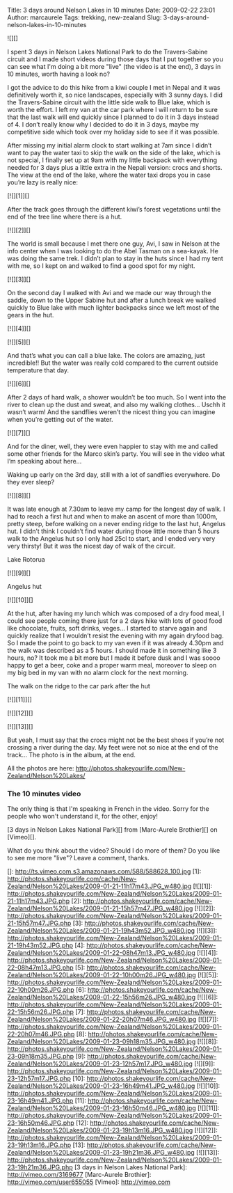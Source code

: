 Title: 3 days around Nelson Lakes in 10 minutes
Date: 2009-02-22 23:01
Author: marcaurele
Tags: trekking, new-zealand
Slug: 3-days-around-nelson-lakes-in-10-minutes

<div class="left-insert">
![][]

</div>

I spent 3 days in Nelson Lakes National Park to do the Travers-Sabine
circuit and I made short videos during those days that I put together so
you can see what I'm doing a bit more "live" (the video is at the end),
3 days in 10 minutes, worth having a look no?

<!--break--><!--break-->

I got the advice to do this hike from a kiwi couple I met in Nepal and
it was definitively worth it, so nice landscapes, especially with 3
sunny days. I did the Travers-Sabine circuit with the little side walk
to Blue lake, which is worth the effort. I left my van at the car park
where I will return to be sure that the last walk will end quickly since
I planned to do it in 3 days instead of 4. I don’t really know why I
decided to do it in 3 days, maybe my competitive side which took over my
holiday side to see if it was possible.  

After missing my initial alarm clock to start walking at 7am since I
didn’t want to pay the water taxi to skip the walk on the side of the
lake, which is not special, I finally set up at 9am with my little
backpack with everything needed for 3 days plus a little extra in the
Nepali version: crocs and shorts. The view at the end of the lake, where
the water taxi drops you in case you’re lazy is really nice:  

[![][1]][]

After the track goes through the different kiwi’s forest vegetations
until the end of the tree line where there is a hut.  

[![][2]][]

The world is small because I met there one guy, Avi, I saw in Nelson at
the info center when I was looking to do the Abel Tasman on a sea-kayak.
He was doing the same trek. I didn’t plan to stay in the huts since I
had my tent with me, so I kept on and walked to find a good spot for my
night.  

[![][3]][]

On the second day I walked with Avi and we made our way through the
saddle, down to the Upper Sabine hut and after a lunch break we walked
quickly to Blue lake with much lighter backpacks since we left most of
the gears in the hut.  

[![][4]][]  

[![][5]][]

And that’s what you can call a blue lake. The colors are amazing, just
incredible!! But the water was really cold compared to the current
outside temperature that day.  

[![][6]][]

After 2 days of hard walk, a shower wouldn’t be too much. So I went into
the river to clean up the dust and sweat, and also my walking clothes...
Uschh it wasn’t warm! And the sandflies weren’t the nicest thing you can
imagine when you’re getting out of the water.  

[![][7]][]  

And for the diner, well, they were even happier to stay with me and
called some other friends for the Marco skin’s party. You will see in
the video what I’m speaking about here...

Waking up early on the 3rd day, still with a lot of sandflies
everywhere. Do they ever sleep?  

[![][8]][]  

It was late enough at 7.30am to leave my camp for the longest day of
walk. I had to reach a first hut and when to make an ascent of more than
1000m, pretty steep, before walking on a never ending ridge to the last
hut, Angelus hut. I didn’t think I couldn’t find water during those
little more than 5 hours walk to the Angelus hut so I only had 25cl to
start, and I ended very very very thirsty! But it was the nicest day of
walk of the circuit.  

Lake Rotorua  

[![][9]][]

Angelus hut  

[![][10]][]

At the hut, after having my lunch which was composed of a dry food meal,
I could see people coming there just for a 2 days hike with lots of good
food like chocolate, fruits, soft drinks, veges... I started to starve
again and quickly realize that I wouldn’t resist the evening with my
again dryfood bag. So I made the point to go back to my van even if it
was already 4.30pm and the walk was described as a 5 hours. I should
made it in something like 3 hours, no? It took me a bit more but I made
it before dusk and I was soooo happy to get a beer, coke and a proper
warm meal, moreover to sleep on my big bed in my van with no alarm clock
for the next morning.

The walk on the ridge to the car park after the hut  

[![][11]][]  

[![][12]][]  

[![][13]][]

But yeah, I must say that the crocs might not be the best shoes if
you’re not crossing a river during the day. My feet were not so nice at
the end of the track... The photo is in the album, at the end.

All the photos are here:
<http://photos.shakeyourlife.com/New-Zealand/Nelson%20Lakes/>

### The 10 minutes video

The only thing is that I'm speaking in French in the video. Sorry for
the people who won't understand it, for the other, enjoy!

<div class="video">

[3 days in Nelson Lakes National Park][] from [Marc-Aurele Brothier][]
on [Vimeo][].

</div>

What do you think about the video? Should I do more of them? Do you like
to see me more "live"? Leave a comment, thanks.

  []: http://ts.vimeo.com.s3.amazonaws.com/588/588628_100.jpg
  [1]: http://photos.shakeyourlife.com/cache/New-Zealand/Nelson%20Lakes/2009-01-21-11h17m43.JPG_w480.jpg
  [![][1]]: http://photos.shakeyourlife.com/New-Zealand/Nelson%20Lakes/2009-01-21-11h17m43.JPG.php
  [2]: http://photos.shakeyourlife.com/cache/New-Zealand/Nelson%20Lakes/2009-01-21-15h57m47.JPG_w480.jpg
  [![][2]]: http://photos.shakeyourlife.com/New-Zealand/Nelson%20Lakes/2009-01-21-15h57m47.JPG.php
  [3]: http://photos.shakeyourlife.com/cache/New-Zealand/Nelson%20Lakes/2009-01-21-19h43m52.JPG_w480.jpg
  [![][3]]: http://photos.shakeyourlife.com/New-Zealand/Nelson%20Lakes/2009-01-21-19h43m52.JPG.php
  [4]: http://photos.shakeyourlife.com/cache/New-Zealand/Nelson%20Lakes/2009-01-22-08h47m13.JPG_w480.jpg
  [![][4]]: http://photos.shakeyourlife.com/New-Zealand/Nelson%20Lakes/2009-01-22-08h47m13.JPG.php
  [5]: http://photos.shakeyourlife.com/cache/New-Zealand/Nelson%20Lakes/2009-01-22-10h00m26.JPG_w480.jpg
  [![][5]]: http://photos.shakeyourlife.com/New-Zealand/Nelson%20Lakes/2009-01-22-10h00m26.JPG.php
  [6]: http://photos.shakeyourlife.com/cache/New-Zealand/Nelson%20Lakes/2009-01-22-15h56m26.JPG_w480.jpg
  [![][6]]: http://photos.shakeyourlife.com/New-Zealand/Nelson%20Lakes/2009-01-22-15h56m26.JPG.php
  [7]: http://photos.shakeyourlife.com/cache/New-Zealand/Nelson%20Lakes/2009-01-22-20h07m46.JPG_w480.jpg
  [![][7]]: http://photos.shakeyourlife.com/New-Zealand/Nelson%20Lakes/2009-01-22-20h07m46.JPG.php
  [8]: http://photos.shakeyourlife.com/cache/New-Zealand/Nelson%20Lakes/2009-01-23-09h18m35.JPG_w480.jpg
  [![][8]]: http://photos.shakeyourlife.com/New-Zealand/Nelson%20Lakes/2009-01-23-09h18m35.JPG.php
  [9]: http://photos.shakeyourlife.com/cache/New-Zealand/Nelson%20Lakes/2009-01-23-12h57m17.JPG_w480.jpg
  [![][9]]: http://photos.shakeyourlife.com/New-Zealand/Nelson%20Lakes/2009-01-23-12h57m17.JPG.php
  [10]: http://photos.shakeyourlife.com/cache/New-Zealand/Nelson%20Lakes/2009-01-23-16h49m41.JPG_w480.jpg
  [![][10]]: http://photos.shakeyourlife.com/New-Zealand/Nelson%20Lakes/2009-01-23-16h49m41.JPG.php
  [11]: http://photos.shakeyourlife.com/cache/New-Zealand/Nelson%20Lakes/2009-01-23-16h50m46.JPG_w480.jpg
  [![][11]]: http://photos.shakeyourlife.com/New-Zealand/Nelson%20Lakes/2009-01-23-16h50m46.JPG.php
  [12]: http://photos.shakeyourlife.com/cache/New-Zealand/Nelson%20Lakes/2009-01-23-19h13m16.JPG_w480.jpg
  [![][12]]: http://photos.shakeyourlife.com/New-Zealand/Nelson%20Lakes/2009-01-23-19h13m16.JPG.php
  [13]: http://photos.shakeyourlife.com/cache/New-Zealand/Nelson%20Lakes/2009-01-23-19h21m36.JPG_w480.jpg
  [![][13]]: http://photos.shakeyourlife.com/New-Zealand/Nelson%20Lakes/2009-01-23-19h21m36.JPG.php
  [3 days in Nelson Lakes National Park]: http://vimeo.com/3169677
  [Marc-Aurele Brothier]: http://vimeo.com/user655055
  [Vimeo]: http://vimeo.com
